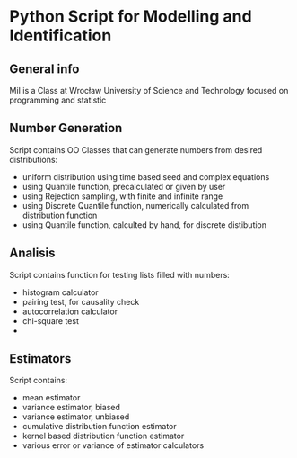 # Python Script for Modelling and Identification 
## General info
MiI is a Class at Wrocław University of Science and Technology focused on programming and statistic

## Number Generation
Script contains OO Classes that can generate numbers from desired distributions:
* uniform distribution using time based seed and complex equations
* using Quantile function, precalculated or given by user
* using Rejection sampling, with finite and infinite range
* using Discrete Quantile function, numerically calculated from distribution function
* using Quantile function, calculted by hand, for discrete distibution

## Analisis
Script contains function for testing lists filled with numbers:
* histogram calculator
* pairing test, for causality check
* autocorrelation calculator
* chi-square test
*
## Estimators
Script contains:
* mean estimator
* variance estimator, biased
* variance estimator, unbiased
* cumulative distribution function estimator
* kernel based distribution function estimator
* various error or variance of estimator calculators
